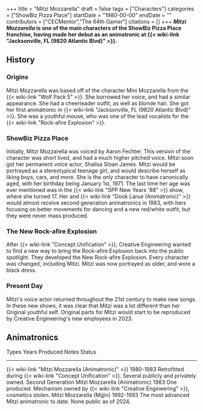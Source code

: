 +++
title = "Mitzi Mozzarella"
draft = false
tags = ["Characters"]
categories = ["ShowBiz Pizza Place"]
startDate = "1980-00-00"
endDate = ""
contributors = ["CECMentor","The 64th Gamer"]
citations = []
+++
***Mitzi Mozzarella* is one of the main characters of the ShowBiz Pizza Place franchise, having made her debut as an animatronic at {{< wiki-link "Jacksonville, FL (9820 Atlantic Blvd)" >}}.**

## History

### Origins

Mitzi Mozzarella was based off of the character Mini Mozzarella from the {{< wiki-link "Wolf Pack 5" >}}. She borrowed her voice, and had a similar appearance. She had a cheerleader outfit, as well as blonde hair. She got her first animatronic in {{< wiki-link "Jacksonville, FL (9820 Atlantic Blvd)" >}}. She was a youthful mouse, who was one of the lead vocalists for the {{< wiki-link "Rock-afire Explosion" >}}.

### ShowBiz Pizza Place

Initially, Mitzi Mozzarella was voiced by Aaron Fechter. This version of the character was short lived, and had a much higher pitched voice. Mitzi soon got her permanent voice actor, Shalisa Sloan James. Mitzi would be portrayed as a stereotypical teenage girl, and would describe herself as liking boys, cars, and more. She is the only character to have canonically aged, with her birthday being January 1st, 1971. The last time her age was ever mentioned was in the {{< wiki-link "SPP New Years '88" >}} show, where she turned 17. Her and {{< wiki-link "Dook Larue (Animatronic)" >}} would almost receive second generation animatronics in 1983, with hers focusing on better movements for dancing and a new red/white outfit, but they were never mass produced.

### The New Rock-afire Explosion

After {{< wiki-link "Concept Unification" >}}, Creative Engineering wanted to find a new way to bring the Rock-afire Explosion back into the public spotlight. They developed the New Rock-afire Explosion. Every character was changed, including Mitzi. Mitzi was now portrayed as older, and wore a black dress.

### Present Day

Mitzi's voice actor returned throughout the 21st century to make new songs. In these new shows, it was clear that Mitzi was a lot different than her Original youthful self. Original parts for Mitzi would start to be reproduced by Creative Engineering's new employees in 2023.

## Animatronics

  Types                                                    Years Produced   Notes                                                             Status
  -------------------------------------------------------- ---------------- ----------------------------------------------------------------- ------------------------------------------------------------------------------------
  {{< wiki-link "Mitzi Mozzarella (Animatronic)" >}}   1980-1983        Retrofitted during {{< wiki-link "Concept Unification" >}}.   Several publicly and privately owned.
  Second Generation Mitzi Mozzarella (Animatronic)         1983             One produced.                                                     Mechanism owned by {{< wiki-link "Creative Engineering" >}}, cosmetics stolen.
  Mitzi Mozzarella (Mijjin)                                1992-1993        The most advanced Mitzi animatronic to date.                      None public as of 2024.
